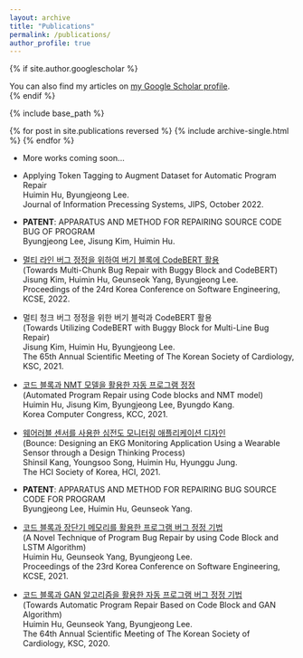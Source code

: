 ```yaml
---
layout: archive
title: "Publications"
permalink: /publications/
author_profile: true
---
```


{% if site.author.googlescholar %}
  <div class="wordwrap">You can also find my articles on <a href="{{site.author.googlescholar}}">my Google Scholar profile</a>.</div>
{% endif %}

{% include base_path %}

{% for post in site.publications reversed %}
  {% include archive-single.html %}
{% endfor %}

* More works coming soon...

* Applying Token Tagging to Augment Dataset for Automatic Program Repair  
  Huimin Hu, Byungjeong Lee.  
  Journal of Information Precessing Systems, JIPS, October 2022.

* **PATENT**: APPARATUS AND METHOD FOR REPAIRING SOURCE CODE BUG OF PROGRAM  
  Byungjeong Lee, Jisung Kim, Huimin Hu.

* [멀티 라인 버그 정정을 위하여 버기 블록에 CodeBERT 활용](https://scholar.google.co.kr/scholar?hl=ko&as_sdt=0%2C5&q=%EB%A9%80%ED%8B%B0+%EB%9D%BC%EC%9D%B8+%EB%B2%84%EA%B7%B8+%EC%A0%95%EC%A0%95%EC%9D%84+%EC%9C%84%ED%95%98%EC%97%AC+%EB%B2%84%EA%B8%B0+%EB%B8%94%EB%A1%9D%EC%97%90+CodeBERT+%ED%99%9C%EC%9A%A9&btnG=)  
  (Towards Multi-Chunk Bug Repair with Buggy Block and CodeBERT)  
  Jisung Kim, Huimin Hu, Geunseok Yang, Byungjeong Lee.  
  Proceedings of the 24rd Korea Conference on Software Engineering, KCSE, 2022.

* 멀티 청크 버그 정정을 위한 버기 블럭과 CodeBERT 활용  
  (Towards Utilizing CodeBERT with Buggy Block for Multi-Line Bug Repair)  
  Jisung Kim, Huimin Hu, Byungjeong Lee.  
  The 65th Annual Scientific Meeting of The Korean Society of Cardiology, KSC, 2021.

* [코드 블록과 NMT 모델을 활용한 자동 프로그램 정정](https://scholar.google.co.kr/scholar?hl=ko&as_sdt=0%2C5&q=%EC%BD%94%EB%93%9C+%EB%B8%94%EB%A1%9D%EA%B3%BC+NMT+%EB%AA%A8%EB%8D%B8%EC%9D%84+%ED%99%9C%EC%9A%A9%ED%95%9C+%EC%9E%90%EB%8F%99+%ED%94%84%EB%A1%9C%EA%B7%B8%EB%9E%A8+%EC%A0%95%EC%A0%95&btnG=)  
  (Automated Program Repair using Code blocks and NMT model)  
  Huimin Hu, Jisung Kim, Byungjeong Lee, Byungdo Kang.  
  Korea Computer Congress, KCC, 2021.

* [웨어러블 센서를 사용한 심전도 모니터링 애플리케이션 디자인](https://scholar.google.co.kr/scholar?hl=ko&as_sdt=0%2C5&q=%EC%9B%A8%EC%96%B4%EB%9F%AC%EB%B8%94+%EC%84%BC%EC%84%9C%EB%A5%BC+%EC%82%AC%EC%9A%A9%ED%95%9C+%EC%8B%AC%EC%A0%84%EB%8F%84+%EB%AA%A8%EB%8B%88%ED%84%B0%EB%A7%81+%EC%95%A0%ED%94%8C%EB%A6%AC%EC%BC%80%EC%9D%B4%EC%85%98+%EB%94%94%EC%9E%90%EC%9D%B8&btnG=)  
  (Bounce: Designing an EKG Monitoring Application Using a Wearable Sensor through a Design Thinking Process)  
  Shinsil Kang, Youngsoo Song, Huimin Hu, Hyunggu Jung.  
  The HCI Society of Korea, HCI, 2021.

* **PATENT**: APPARATUS AND METHOD FOR REPAIRING BUG SOURCE CODE FOR PROGRAM  
  Byungjeong Lee, Huimin Hu, Geunseok Yang.  

* [코드 블록과 장단기 메모리를 활용한 프로그램 버그 정정 기법](http://kcse2021.userinsight.co.kr/static/book/KCSE2021tocv7.pdf)  
  (A Novel Technique of Program Bug Repair by using Code Block and LSTM Algorithm)  
  Huimin Hu, Geunseok Yang, Byungjeong Lee.  
  Proceedings of the 23rd Korea Conference on Software Engineering, KCSE, 2021.  

* [코드 블록과 GAN 알고리즘을 활용한 자동 프로그램 버그 정정 기법](https://scholar.google.co.kr/scholar?hl=ko&as_sdt=0%2C5&q=%EC%BD%94%EB%93%9C+%EB%B8%94%EB%A1%9D%EA%B3%BC+GAN+%EC%95%8C%EA%B3%A0%EB%A6%AC%EC%A6%98%EC%9D%84+%ED%99%9C%EC%9A%A9%ED%95%9C+%EC%9E%90%EB%8F%99+%ED%94%84%EB%A1%9C%EA%B7%B8%EB%9E%A8+%EB%B2%84%EA%B7%B8+%EC%A0%95%EC%A0%95+%EA%B8%B0%EB%B2%95&btnG=)  
  (Towards Automatic Program Repair Based on Code Block and GAN Algorithm)  
  Huimin Hu, Geunseok Yang, Byungjeong Lee.  
  The 64th Annual Scientific Meeting of The Korean Society of Cardiology, KSC, 2020.  